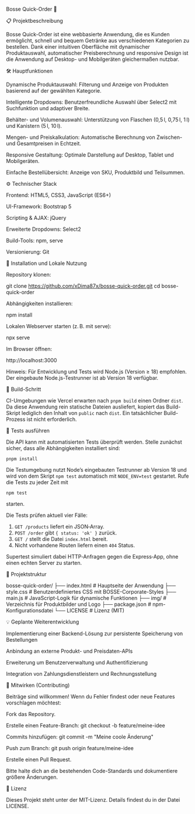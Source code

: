 Bosse Quick-Order 🚀



📋 Projektbeschreibung

Bosse Quick-Order ist eine webbasierte Anwendung, die es Kunden ermöglicht, schnell und bequem Getränke aus verschiedenen Kategorien zu bestellen. Dank einer intuitiven Oberfläche mit dynamischer Produktauswahl, automatischer Preisberechnung und responsive Design ist die Anwendung auf Desktop- und Mobilgeräten gleichermaßen nutzbar.

🛠️ Hauptfunktionen

Dynamische Produktauswahl: Filterung und Anzeige von Produkten basierend auf der gewählten Kategorie.

Intelligente Dropdowns: Benutzerfreundliche Auswahl über Select2 mit Suchfunktion und adaptiver Breite.

Behälter- und Volumenauswahl: Unterstützung von Flaschen (0,5 l, 0,75 l, 1 l) und Kanistern (5 l, 10 l).

Mengen- und Preiskalkulation: Automatische Berechnung von Zwischen- und Gesamtpreisen in Echtzeit.

Responsive Gestaltung: Optimale Darstellung auf Desktop, Tablet und Mobilgeräten.

Einfache Bestellübersicht: Anzeige von SKU, Produktbild und Teilsummen.

⚙️ Technischer Stack

Frontend: HTML5, CSS3, JavaScript (ES6+)

UI-Framework: Bootstrap 5

Scripting & AJAX: jQuery

Erweiterte Dropdowns: Select2

Build-Tools: npm, serve

Versionierung: Git

🚀 Installation und Lokale Nutzung

Repository klonen:

git clone https://github.com/xDima87x/bosse-quick-order.git
cd bosse-quick-order

Abhängigkeiten installieren:

npm install

Lokalen Webserver starten (z. B. mit serve):

npx serve

Im Browser öffnen:

http://localhost:3000

Hinweis: Für Entwicklung und Tests wird Node.js (Version ≥ 18) empfohlen. Der eingebaute Node.js-Testrunner ist ab Version 18 verfügbar.

🔧 Build-Schritt

CI-Umgebungen wie Vercel erwarten nach `pnpm build` einen Ordner `dist`. Da diese Anwendung rein statische Dateien ausliefert, kopiert das Build-Skript lediglich den Inhalt von `public` nach `dist`. Ein tatsächlicher Build-Prozess ist nicht erforderlich.

🧪 Tests ausführen

Die API kann mit automatisierten Tests überprüft werden. Stelle zunächst sicher,
dass alle Abhängigkeiten installiert sind:

```
pnpm install
```

Die Testumgebung nutzt Node’s eingebauten Testrunner ab Version 18 und wird von
dem Skript `npm test` automatisch mit `NODE_ENV=test` gestartet. Rufe die Tests
zu jeder Zeit mit

```
npm test
```

starten.

Die Tests prüfen aktuell vier Fälle:

1. `GET /products` liefert ein JSON‑Array.
2. `POST /order` gibt `{ status: 'ok' }` zurück.
3. `GET /` stellt die Datei `index.html` bereit.
4. Nicht vorhandene Routen liefern einen `404` Status.

Supertest simuliert dabei HTTP‑Anfragen gegen die Express‑App, ohne einen
echten Server zu starten.

📂 Projektstruktur

bosse-quick-order/
├── index.html         # Hauptseite der Anwendung
├── style.css          # Benutzerdefiniertes CSS mit BOSSE-Corporate-Styles
├── main.js            # JavaScript-Logik für dynamische Funktionen
├── img/               # Verzeichnis für Produktbilder und Logo
├── package.json       # npm-Konfigurationsdatei
└── LICENSE            # Lizenz (MIT)

💡 Geplante Weiterentwicklung

Implementierung einer Backend-Lösung zur persistente Speicherung von Bestellungen

Anbindung an externe Produkt- und Preisdaten-APIs

Erweiterung um Benutzerverwaltung und Authentifizierung

Integration von Zahlungsdienstleistern und Rechnungsstellung

🤝 Mitwirken (Contributing)

Beiträge sind willkommen! Wenn du Fehler findest oder neue Features vorschlagen möchtest:

Fork das Repository.

Erstelle einen Feature-Branch: git checkout -b feature/meine-idee

Commits hinzufügen: git commit -m "Meine coole Änderung"

Push zum Branch: git push origin feature/meine-idee

Erstelle einen Pull Request.

Bitte halte dich an die bestehenden Code-Standards und dokumentiere größere Änderungen.

📝 Lizenz

Dieses Projekt steht unter der MIT-Lizenz. Details findest du in der Datei LICENSE.
